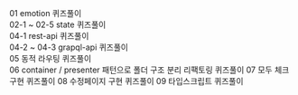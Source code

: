 01 emotion 퀴즈풀이   
02-1 ~ 02-5 state 퀴즈풀이   
04-1 rest-api 퀴즈풀이   
04-2 ~ 04-3 grapql-api 퀴즈풀이   
05 동적 라우팅 퀴즈풀이   
06 container / presenter 패턴으로 폴더 구조 분리 리팩토링 퀴즈풀이
07 모두 체크 구현 퀴즈풀이
08 수정페이지 구현 퀴즈풀이
09 타입스크립트 퀴즈풀이
